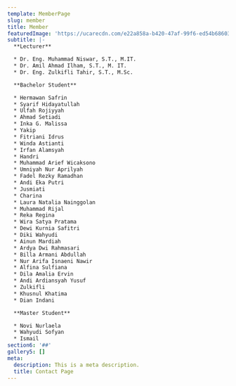```yaml
---
template: MemberPage
slug: member
title: Member
featuredImage: 'https://ucarecdn.com/e22a858a-b420-47af-99f6-ed54b6860333/'
subtitle: |-
  **Lecturer**

  * Dr. Eng. Muhammad Niswar, S.T., M.IT.
  * Dr. Amil Ahmad Ilham, S.T., M. IT.
  * Dr. Eng. Zulkifli Tahir, S.T., M.Sc.

  **Bachelor Student** 

  * Hermawan Safrin
  * Syarif Hidayatullah
  * Ulfah Rojiyyah
  * Ahmad Setiadi
  * Inka G. Malissa
  * Yakip
  * Fitriani Idrus
  * Winda Astianti
  * Irfan Alamsyah
  * Handri
  * Muhammad Arief Wicaksono
  * Umniyah Nur Aprilyah
  * Fadel Rezky Ramadhan
  * Andi Eka Putri
  * Jusmiati
  * Charina
  * Laura Natalia Nainggolan
  * Muhammad Rijal
  * Reka Regina
  * Wira Satya Pratama
  * Dewi Kurnia Safitri
  * Diki Wahyudi
  * Ainun Mardiah
  * Ardya Dwi Rahmasari
  * Billa Armani Abdullah
  * Nur Arifa Isnaeni Nawir
  * Alfina Sulfiana
  * Dila Amalia Ervin
  * Andi Ardiansyah Yusuf
  * Zulkifli
  * Khusnul Khatima
  * Dian Indani

  **Master Student** 

  * Novi Nurlaela
  * Wahyudi Sofyan
  * Ismail
section6: '##'
gallery5: []
meta:
  description: This is a meta description.
  title: Contact Page
---
```


